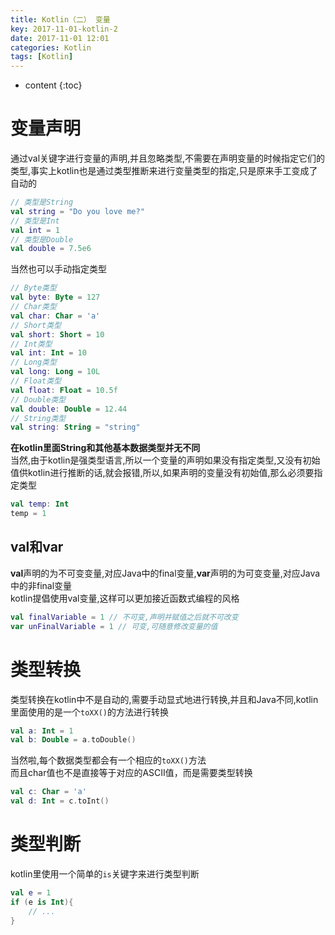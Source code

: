 ```yaml
---
title: Kotlin（二） 变量
key: 2017-11-01-kotlin-2
date: 2017-11-01 12:01
categories: Kotlin
tags: [Kotlin]
---
```


* content
{:toc}

# 变量声明
通过val关键字进行变量的声明,并且忽略类型,不需要在声明变量的时候指定它们的类型,事实上kotlin也是通过类型推断来进行变量类型的指定,只是原来手工变成了自动的
```kotlin
// 类型是String
val string = "Do you love me?"
// 类型是Int
val int = 1
// 类型是Double
val double = 7.5e6
```
当然也可以手动指定类型
```kotlin
// Byte类型
val byte: Byte = 127
// Char类型
val char: Char = 'a'
// Short类型
val short: Short = 10
// Int类型
val int: Int = 10
// Long类型
val long: Long = 10L
// Float类型
val float: Float = 10.5f
// Double类型
val double: Double = 12.44
// String类型
val string: String = "string"
```
**在kotlin里面String和其他基本数据类型并无不同**  
当然,由于kotlin是强类型语言,所以一个变量的声明如果没有指定类型,又没有初始值供kotlin进行推断的话,就会报错,所以,如果声明的变量没有初始值,那么必须要指定类型
```kotlin
val temp: Int
temp = 1
```

## val和var
**val**声明的为不可变变量,对应Java中的final变量,**var**声明的为可变变量,对应Java中的非final变量  
kotlin提倡使用val变量,这样可以更加接近函数式编程的风格
```kotlin
val finalVariable = 1 // 不可变,声明并赋值之后就不可改变
var unFinalVariable = 1 // 可变,可随意修改变量的值
```

# 类型转换
类型转换在kotlin中不是自动的,需要手动显式地进行转换,并且和Java不同,kotlin里面使用的是一个`toXX()`的方法进行转换
```kotlin
val a: Int = 1
val b: Double = a.toDouble()
```
当然啦,每个数据类型都会有一个相应的`toXX()`方法  
而且char值也不是直接等于对应的ASCII值，而是需要类型转换
```kotlin
val c: Char = 'a'
val d: Int = c.toInt()
```

# 类型判断
kotlin里使用一个简单的`is`关键字来进行类型判断
```kotlin
val e = 1
if (e is Int){
	// ...
}
```
